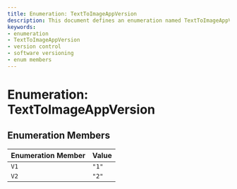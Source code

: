 ```yaml
---
title: Enumeration: TextToImageAppVersion
description: This document defines an enumeration named TextToImageAppVersion, outlining its available members and their corresponding values. It specifies two versions, V1 and V2, for use in the application.
keywords:
- enumeration
- TextToImageAppVersion
- version control
- software versioning
- enum members
---
```


# Enumeration: TextToImageAppVersion

## Enumeration Members

| Enumeration Member | Value |
| ------ | ------ |
| `V1` | `"1"` |
| `V2` | `"2"` |
